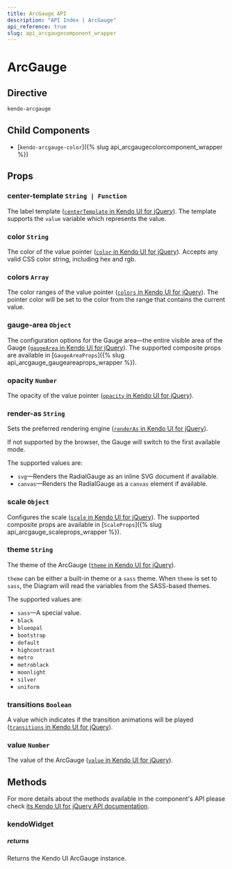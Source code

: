 ```yaml
---
title: ArcGauge API
description: "API Index | ArcGauge"
api_reference: true
slug: api_arcgaugecomponent_wrapper
---
```


# ArcGauge

## Directive

`kendo-arcgauge`

## Child Components

* [`kendo-arcgauge-color`]({% slug api_arcgaugecolorcomponent_wrapper %})

## Props

### center-template `String | Function`

The label template ([`centerTemplate` in Kendo UI for jQuery](https://docs.telerik.com/kendo-ui/api/javascript/dataviz/ui/arcgauge/configuration/centertemplate)). The template supports the `value` variable which represents the value.

### color `String`

The color of the value pointer ([`color` in Kendo UI for jQuery](https://docs.telerik.com/kendo-ui/api/javascript/dataviz/ui/arcgauge/configuration/color)). Accepts any valid CSS color string, including hex and rgb.

### colors `Array`

The color ranges of the value pointer ([`colors` in Kendo UI for jQuery](https://docs.telerik.com/kendo-ui/api/javascript/dataviz/ui/arcgauge/configuration/colors)). The pointer color will be set to the color from the range that contains the current value.

### gauge-area `Object`

The configuration options for the Gauge area&mdash;the entire visible area of the Gauge ([`gaugeArea` in Kendo UI for jQuery](https://docs.telerik.com/kendo-ui/api/javascript/dataviz/ui/arcgauge/configuration/gaugearea)). The supported composite props are available in [`GaugeAreaProps`]({% slug api_arcgauge_gaugeareaprops_wrapper %}).

### opacity `Number`

The opacity of the value pointer ([`opacity` in Kendo UI for jQuery](https://docs.telerik.com/kendo-ui/api/javascript/dataviz/ui/arcgauge/configuration/opacity)).

### render-as `String`

Sets the preferred rendering engine ([`renderAs` in Kendo UI for jQuery](https://docs.telerik.com/kendo-ui/api/javascript/dataviz/ui/arcgauge/configuration/renderas)).

If not supported by the browser, the Gauge will switch to the first available mode.

The supported values are:

* `svg`&mdash;Renders the RadialGauge as an inline SVG document if available.
* `canvas`&mdash;Renders the RadialGauge as a `canvas` element if available.

### scale `Object`

Configures the scale ([`scale` in Kendo UI for jQuery](https://docs.telerik.com/kendo-ui/api/javascript/dataviz/ui/arcgauge/configuration/scale)). The supported composite props are available in [`ScaleProps`]({% slug api_arcgauge_scaleprops_wrapper %}).

### theme `String`

The theme of the ArcGauge ([`theme` in Kendo UI for jQuery](https://docs.telerik.com/kendo-ui/api/javascript/dataviz/ui/arcgauge/configuration/theme)).

`theme` can be either a built-in theme or a `sass` theme. When `theme` is set to `sass`, the Diagram will read the variables from the SASS-based themes.

The supported values are:

* `sass`&mdash;A special value.
* `black`
* `blueopal`
* `bootstrap`
* `default`
* `highcontrast`
* `metro`
* `metroblack`
* `moonlight`
* `silver`
* `uniform`

### transitions `Boolean`

A value which indicates if the transition animations will be played ([`transitions` in Kendo UI for jQuery](https://docs.telerik.com/kendo-ui/api/javascript/dataviz/ui/arcgauge/configuration/transitions)).

### value `Number`

The value of the ArcGauge ([`value` in Kendo UI for jQuery](https://docs.telerik.com/kendo-ui/api/javascript/dataviz/ui/arcgauge/configuration/value)).

## Methods

For more details about the methods available in the component's API please check [its Kendo UI for jQuery API documentation](https://docs.telerik.com/kendo-ui/api/javascript/dataviz/ui/arcgauge#methods). 

### kendoWidget

##### returns

Returns the Kendo UI ArcGauge instance.
